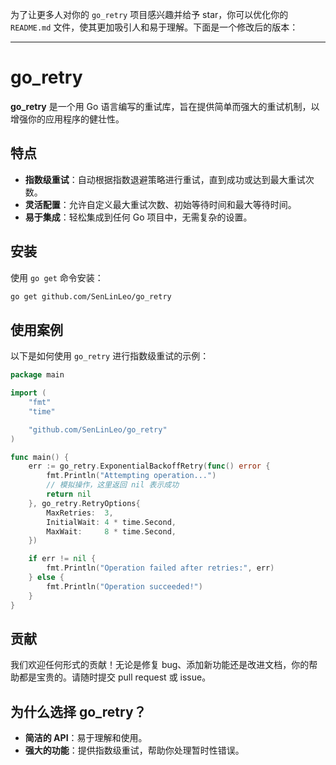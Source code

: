 为了让更多人对你的 `go_retry` 项目感兴趣并给予 star，你可以优化你的 `README.md` 文件，使其更加吸引人和易于理解。下面是一个修改后的版本：

---

# go_retry

**go_retry** 是一个用 Go 语言编写的重试库，旨在提供简单而强大的重试机制，以增强你的应用程序的健壮性。

## 特点

- **指数级重试**：自动根据指数退避策略进行重试，直到成功或达到最大重试次数。
- **灵活配置**：允许自定义最大重试次数、初始等待时间和最大等待时间。
- **易于集成**：轻松集成到任何 Go 项目中，无需复杂的设置。

## 安装

使用 `go get` 命令安装：

```sh
go get github.com/SenLinLeo/go_retry
```

## 使用案例

以下是如何使用 `go_retry` 进行指数级重试的示例：

```go
package main

import (
	"fmt"
	"time"

	"github.com/SenLinLeo/go_retry"
)

func main() {
	err := go_retry.ExponentialBackoffRetry(func() error {
		fmt.Println("Attempting operation...")
		// 模拟操作，这里返回 nil 表示成功
		return nil
	}, go_retry.RetryOptions{
		MaxRetries:  3,
		InitialWait: 4 * time.Second,
		MaxWait:     8 * time.Second,
	})

	if err != nil {
		fmt.Println("Operation failed after retries:", err)
	} else {
		fmt.Println("Operation succeeded!")
	}
}
```

## 贡献

我们欢迎任何形式的贡献！无论是修复 bug、添加新功能还是改进文档，你的帮助都是宝贵的。请随时提交 pull request 或 issue。


## 为什么选择 go_retry？

- **简洁的 API**：易于理解和使用。
- **强大的功能**：提供指数级重试，帮助你处理暂时性错误。


